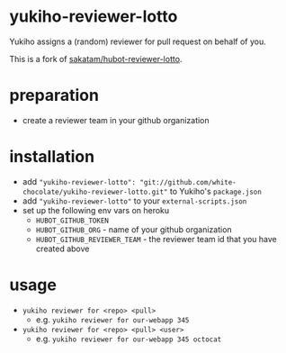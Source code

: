 # yukiho-reviewer-lotto
Yukiho assigns a (random) reviewer for pull request on behalf of you.

This is a fork of [sakatam/hubot-reviewer-lotto](https://github.com/sakatam/hubot-reviewer-lotto).

# preparation
* create a reviewer team in your github organization

# installation
* add `"yukiho-reviewer-lotto": "git://github.com/white-chocolate/yukiho-reviewer-lotto.git"` to Yukiho's `package.json`
* add `"yukiho-reviewer-lotto"` to your `external-scripts.json`
* set up the following env vars on heroku
    * `HUBOT_GITHUB_TOKEN`
    * `HUBOT_GITHUB_ORG` - name of your github organization
    * `HUBOT_GITHUB_REVIEWER_TEAM` - the reviewer team id that you have created above

# usage
* `yukiho reviewer for <repo> <pull>`
    * e.g. `yukiho reviewer for our-webapp 345`
* `yukiho reviewer for <repo> <pull> <user>`
    * e.g. `yukiho reviewer for our-webapp 345 octocat`
